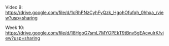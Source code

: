Video 9: 
https://drive.google.com/file/d/1cRhPNzCyhFyQzk_HgohOfufqh_0hhxa_/view?usp=sharing

Week 10:
https://drive.google.com/file/d/18HgoG7smL7MYOPEkT9tBnv5gEAcvulrK/view?usp=sharing
